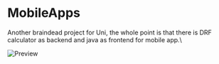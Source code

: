 # MobileApps

Another braindead project for Uni, the whole point is that there is DRF calculator as backend and java as frontend for mobile app.\


![Preview](https://github.com/tmy26/MobileAppsT/assets/53127384/b9c46a06-45d1-485b-824b-52c89be31d92)
